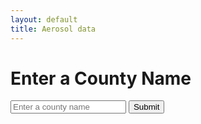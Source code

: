 ```yaml
---
layout: default
title: Aerosol data
---
```



<html>
<head>
    <title>County Input</title>
</head>
<body>
    <h1>Enter a County Name</h1>
    <form id="countyForm">
        <input type="text" id="countyInput" placeholder="Enter a county name">
        <button type="submit">Submit</button>
    </form>
<div id="result">
        <!-- The result from the backend will be displayed here -->
    </div>

<script>
    // Listen for the form submission
    document.getElementById('countyForm').addEventListener('submit', function (e) {
    e.preventDefault(); // Prevent the default form submission
    // Get the county name from the input field
    const countyName = document.getElementById('countyInput').value;
    // Send the countyName to the backend using a fetch request
    fetch(`http://localhost:5000/api/data/county/${countyName}`, {
        method: 'GET',
        headers: {
        'Content-Type': 'application/json',
            }
            })
            .then(response => {
                if (response.status === 404) {
                    // Handle the case when data is not found
                    return { error: "County data not found" };
                }
                return response.json();
            })
            .then(data => {
                if (data.error) {
                    // Display the error message
                    document.getElementById('result').textContent = `Error: ${data.error}`;
                } else {
                    // Display the county data
                    const resultHtml = `
                        <p>County: ${data.County}</p>
                        <p>Year: ${data.Year}</p>
                        <p>Days with AQI: ${data["Days with AQI"]}</p>
                        <!-- Add more fields as needed -->
                    `;
                    document.getElementById('result').innerHTML = resultHtml;
                }
            })
            .catch(error => {
                console.error('Error:', error);
            });
        });
    </script>
</body>
</html>